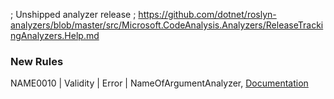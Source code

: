 ﻿; Unshipped analyzer release
; https://github.com/dotnet/roslyn-analyzers/blob/master/src/Microsoft.CodeAnalysis.Analyzers/ReleaseTrackingAnalyzers.Help.md

### New Rules

NAME0010 | Validity | Error | NameOfArgumentAnalyzer, [Documentation](../../docs/rules/NAME0010.md)
